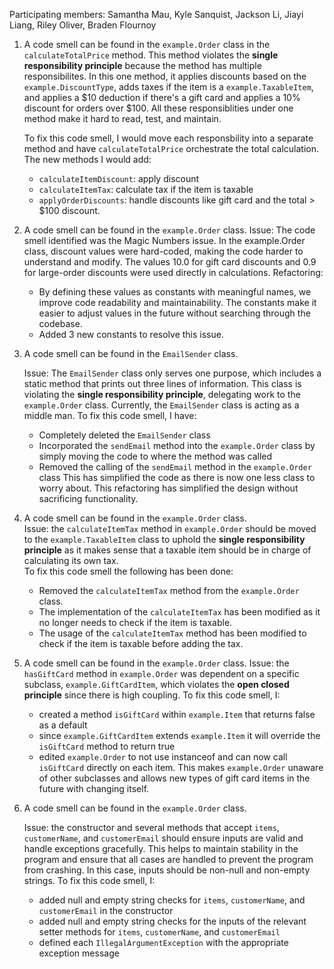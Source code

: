 Participating members: Samantha Mau, Kyle Sanquist, Jackson Li, Jiayi Liang, Riley Oliver, Braden Flournoy


1. A code smell can be found in the `example.Order` class in the `calculateTotalPrice` method. This method violates the **single responsibility principle** because the method has multiple responsibilites. In this one method, it applies discounts based on the `example.DiscountType`, adds taxes if the item is a `example.TaxableItem`, and applies a $10 deduction if there's a gift card and applies a 10% discount for orders over $100. All these responsiblities under one method make it hard to read, test, and maintain. 

    To fix this code smell, I would move each responsbility into a separate method and have `calculateTotalPrice` orchestrate the total calculation. The new methods I would add: 
    - `calculateItemDiscount`: apply discount 
    - `calculateItemTax`: calculate tax if the item is taxable
    -  `applyOrderDiscounts`: handle discounts like gift card and the total > $100 discount. 


2. A code smell can be found in the `example.Order` class. 
   Issue: The code smell identified was the Magic Numbers issue.
   In the example.Order class, discount values were hard-coded, making the code harder to understand and modify. The values 10.0 for gift card discounts and 0.9 for large-order discounts were used directly in calculations.
   Refactoring:
   - By defining these values as constants with meaningful names, we improve code readability and maintainability. The constants make it easier to adjust values in the future without searching through the codebase.
   - Added 3 new constants to resolve this issue.


3. A code smell can be found in the `EmailSender` class.
   
   Issue: The `EmailSender` class only serves one purpose, which includes a static method that prints out three lines of information. This class is violating the **single responsibility principle**, delegating work to the `example.Order` class.
   Currently, the `EmailSender` class is acting as a middle man.
   To fix this code smell, I have:
   - Completely deleted the `EmailSender` class
   - Incorporated the `sendEmail` method into the `example.Order` class by simply moving the code to where the method was called
   - Removed the calling of the `sendEmail` method in the `example.Order` class
   This has simplified the code as there is now one less class to worry about. This refactoring has simplified the design without sacrificing functionality.


4. A code smell can be found in the `example.Order` class.  
   Issue: the `calculateItemTax` method in `example.Order` should be moved to the `example.TaxableItem` class to uphold the
   **single responsibility principle** as it makes sense that a taxable item should be in charge of calculating
   its own tax.  
   To fix this code smell the following has been done:
   - Removed the `calculateItemTax` method from the `example.Order` class.
   - The implementation of the `calculateItemTax` has been modified as it no longer needs to check if the item is taxable.
   - The usage of the `calculateItemTax` method has been modified to check if the item is taxable before adding the tax.


5. A code smell can be found in the `example.Order` class.
   Issue: the `hasGiftCard` method in `example.Order` was dependent on a specific subclass, `example.GiftCardItem`, which violates the **open closed principle** since there is high coupling.
   To fix this code smell, I:
   - created a method `isGiftCard` within `example.Item` that returns false as a default
   - since `example.GiftCardItem` extends `example.Item` it will override the `isGiftCard` method to return true
   - edited `example.Order` to not use instanceof and can now call `isGiftCard` directly on each item. This makes `example.Order` unaware of other subclasses and allows new types of gift card items in the future with changing itself.


6. A code smell can be found in the `example.Order` class.
   
   Issue: the constructor and several methods that accept `items`, `customerName`, and `customerEmail` should ensure inputs are valid and handle exceptions gracefully. This helps to maintain stability in the program and ensure that all cases are handled to prevent the program from crashing. In this case, inputs should be non-null and non-empty strings.
   To fix this code smell, I:
   - added null and empty string checks for `items`, `customerName`, and `customerEmail` in the constructor
   - added null and empty string checks for the inputs of the relevant setter methods for `items`, `customerName`, and `customerEmail`
   - defined each `IllegalArgumentException` with the appropriate exception message